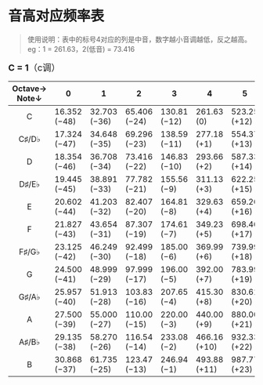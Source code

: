 # 音高对应频率表

> 使用说明：表中的标号4对应的列是中音，数字越小音调越低，反之越高。eg：1 = 261.63，2(低音) = 73.416

<font size=4>**C = 1**（c调）</font>

| Octave→ Note↓ | 0            | 1            | 2            | 3            | 4            | 5            | 6            | 7            | 8            | 9            |
| :-----------: | ------------ | ------------ | ------------ | ------------ | ------------ | ------------ | ------------ | ------------ | ------------ | ------------ |
|       C       | 16.352 (−48) | 32.703 (−36) | 65.406 (−24) | 130.81 (−12) | 261.63 (0)   | 523.25 (+12) | 1046.5 (+24) | 2093.0 (+36) | 4186.0 (+48) | 8372.0 (+60) |
|     C♯/D♭     | 17.324 (−47) | 34.648 (−35) | 69.296 (−23) | 138.59 (−11) | 277.18 (+1)  | 554.37 (+13) | 1108.7 (+25) | 2217.5 (+37) | 4434.9 (+49) | 8869.8 (+61) |
|       D       | 18.354 (−46) | 36.708 (−34) | 73.416 (−22) | 146.83 (−10) | 293.66 (+2)  | 587.33 (+14) | 1174.7 (+26) | 2349.3 (+38) | 4698.6 (+50) | 9397.3 (+62) |
|     D♯/E♭     | 19.445 (−45) | 38.891 (−33) | 77.782 (−21) | 155.56 (−9)  | 311.13 (+3)  | 622.25 (+15) | 1244.5 (+27) | 2489.0 (+39) | 4978.0 (+51) | 9956.1 (+63) |
|       E       | 20.602 (−44) | 41.203 (−32) | 82.407 (−20) | 164.81 (−8)  | 329.63 (+4)  | 659.26 (+16) | 1318.5 (+28) | 2637.0 (+40) | 5274.0 (+52) | 10548 (+64)  |
|       F       | 21.827 (−43) | 43.654 (−31) | 87.307 (−19) | 174.61 (−7)  | 349.23 (+5)  | 698.46 (+17) | 1396.9 (+29) | 2793.8 (+41) | 5587.7 (+53) | 11175 (+65)  |
|     F♯/G♭     | 23.125 (−42) | 46.249 (−30) | 92.499 (−18) | 185.00 (−6)  | 369.99 (+6)  | 739.99 (+18) | 1480.0 (+30) | 2960.0 (+42) | 5919.9 (+54) | 11840 (+66)  |
|       G       | 24.500 (−41) | 48.999 (−29) | 97.999 (−17) | 196.00 (−5)  | 392.00 (+7)  | 783.99 (+19) | 1568.0 (+31) | 3136.0 (+43) | 6271.9 (+55) | 12544 (+67)  |
|     G♯/A♭     | 25.957 (−40) | 51.913 (−28) | 103.83 (−16) | 207.65 (−4)  | 415.30 (+8)  | 830.61 (+20) | 1661.2 (+32) | 3322.4 (+44) | 6644.9 (+56) | 13290 (+68)  |
|       A       | 27.500 (−39) | 55.000 (−27) | 110.00 (−15) | 220.00 (−3)  | 440.00 (+9)  | 880.00 (+21) | 1760.0 (+33) | 3520.0 (+45) | 7040.0 (+57) | 14080 (+69)  |
|     A♯/B♭     | 29.135 (−38) | 58.270 (−26) | 116.54 (−14) | 233.08 (−2)  | 466.16 (+10) | 932.33 (+22) | 1864.7 (+34) | 3729.3 (+46) | 7458.6 (+58) | 14917 (+70)  |
|       B       | 30.868 (−37) | 61.735 (−25) | 123.47 (−13) | 246.94 (−1)  | 493.88 (+11) | 987.77 (+23) | 1975.5 (+35) | 3951.1 (+47) | 7902.1 (+59) | 15804 (+71)  |